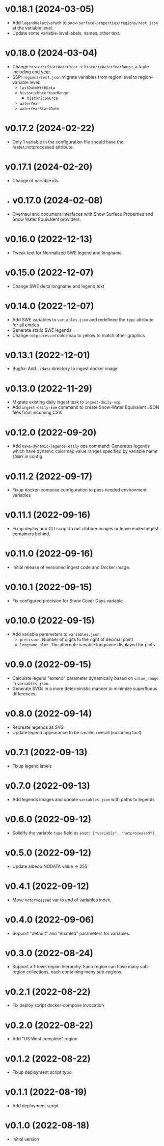 # v0.18.1 (2024-03-05)

* Add `legendRelativePath` to `snow-surface-properties/regions/root.json` at the
  variable level.
* Update some variable-level labels, names, other text.


# v0.18.0 (2024-03-04)

* Change `historicStartWaterYear` -> `historicWaterYearRange`, a tuple including end
  year.
* SSP: `regions/root.json` migrate variables from region level to region-variable level:
    * `lastDateWithData`
    * `historicWaterYearRange`
		* `historicSource`
    * `waterYear`
    * `waterYearStartDate`


# v0.17.2 (2024-02-22)

* Only 1 variable in the configuration file should have the raster_notprocessed attribute.


# v0.17.1 (2024-02-20)

* Change of variable ids.


* # v0.17.0 (2024-02-08)

* Overhaul and document interfaces with Snow Surface Properties and Snow Water
  Equivalent providers.


# v0.16.0 (2022-12-13)

* Tweak text for Normalized SWE legend and longname


# v0.15.0 (2022-12-07)

* Change SWE delta longname and legend text


# v0.14.0 (2022-12-07)

* Add SWE variables to `variables.json` and redefined the `type` attribute for all
  entries
* Generate static SWE legends
* Change `notprocessed` colormap to yellow to match other graphics


# v0.13.1 (2022-12-01)

* Bugfix: Add `./data` directory to ingest docker image


# v0.13.0 (2022-11-29)

* Migrate existing daily ingest task to `ingest-daily-ssp`
* Add `ingest-daily-swe` command to create Snow-Water Equivalent JSON files from
  incoming CSV.


# v0.12.0 (2022-09-20)

* Add `make-dynamic-legends-daily` ops command: Generates legends which have dynamic
  colormap value ranges specified by variable name `$DOWY` in config.


# v0.11.2 (2022-09-17)

* Fixup docker-compose configuration to pass needed environment variables


# v0.11.1 (2022-09-16)

* Fixup deploy and CLI script to not clobber images or leave ended ingest containers
  behind.


# v0.11.0 (2022-09-16)

* Initial release of versioned ingest code and Docker image.


# v0.10.1 (2022-09-15)

* Fix configured precision for Snow Cover Days variable


# v0.10.0 (2022-09-15)

* Add variable parameters to `variables.json`:
  * `precision`: Number of digits to the right of decimal point
  * `longname_plot`: The alternate variable longname displayed for plots


# v0.9.0 (2022-09-15)

* Calculate legend "extend" parameter dynamically based on `value_range` in
  `variables.json`.
* Generate SVGs in a more deterministic manner to minimize superfluous differences.


# v0.8.0 (2022-09-14)

* Recreate legends as SVG
* Update legend appearance to be smaller overall (including font)


# v0.7.1 (2022-09-13)

* Fixup legend labels


# v0.7.0 (2022-09-13)

* Add legends images and update `variables.json` with paths to legends


# v0.6.0 (2022-09-12)

* Solidify the variable `type` field as `enum: ["variable", "notprocessed"]`


# v0.5.0 (2022-09-12)

* Update albedo NODATA value -> 255


# v0.4.1 (2022-09-12)

* Move `notprocessed` var to end of variables index.


# v0.4.0 (2022-09-06)

* Support "default" and "enabled" parameters for variables.


# v0.3.0 (2022-08-24)

* Support a 1-level region hierarchy. Each region can have many sub-region collections,
  each containing many sub-regions.


# v0.2.1 (2022-08-22)

* Fix deploy script docker-compose invocation


# v0.2.0 (2022-08-22)

* Add "US West complete" region


# v0.1.2 (2022-08-22)

* Fixup deployment script typo


# v0.1.1 (2022-08-19)

* Add deployment script


# v0.1.0 (2022-08-18)

* Initial version
